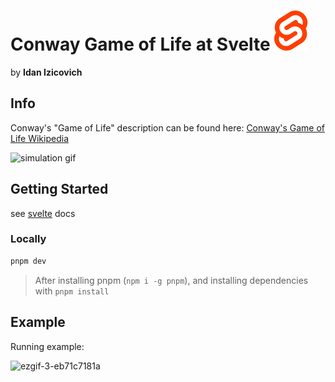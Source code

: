 # Conway Game of Life at Svelte ![svelte icon](./src/assets/svelte.svg)
by **Idan Izicovich**

## Info
Conway's "Game of Life" description can be found here: [Conway's Game of Life Wikipedia](https://en.wikipedia.org/wiki/Conway%27s_Game_of_Life)

![simulation gif](https://upload.wikimedia.org/wikipedia/commons/e/e5/Gospers_glider_gun.gif)

## Getting Started
see [svelte](https://svelte.dev) docs

### Locally
```bash
pnpm dev
```

> After installing pnpm (`npm i -g pnpm`), and installing dependencies with `pnpm install`

## Example

Running example:

![ezgif-3-eb71c7181a](https://user-images.githubusercontent.com/9889268/183284576-57404e07-e7bd-4e9d-83a5-c71a655fdd7f.gif)

